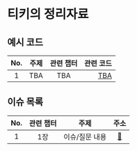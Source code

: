 # 티키의 정리자료

## 예시 코드

| No. | 주제 | 관련 챕터 |    관련 코드 |
| :-: | :--: | :-------: | -----------: |
|  1  | TBA  |    TBA    | [TBA](./TBA) |

## 이슈 목록

| No. | 관련 챕터 |      주제      |          주소           |
| :-: | :-------: | :------------: | :---------------------: |
|  1  |    1장    | 이슈/질문 내용 | [:link:](이슈_주소_TBA) |
